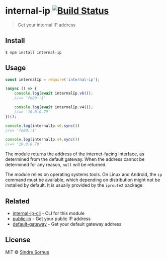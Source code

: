 # internal-ip [![Build Status](https://travis-ci.org/sindresorhus/internal-ip.svg?branch=master)](https://travis-ci.org/sindresorhus/internal-ip)

> Get your internal IP address

## Install

```
$ npm install internal-ip
```

## Usage

```js
const internalIp = require('internal-ip');

(async () => {
	console.log(await internalIp.v6());
	//=> 'fe80::1'

	console.log(await internalIp.v4());
	//=> '10.0.0.79'
})();

console.log(internalIp.v6.sync())
//=> 'fe80::1'

console.log(internalIp.v4.sync())
//=> '10.0.0.79'
```

The module returns the address of the internet-facing interface, as determined from the default
gateway. When the address cannot be determined for any reason, `null` will be returned.

The module relies on operating systems tools. On Linux and Android, the `ip` command must be
available, which depending on distribution might not be installed by default. It is usually provided
by the `iproute2` package.

## Related

- [internal-ip-cli](https://github.com/sindresorhus/internal-ip-cli) - CLI for this module
- [public-ip](https://github.com/sindresorhus/public-ip) - Get your public IP address
- [default-gateway](https://github.com/silverwind/default-gateway) - Get your default gateway
  address

## License

MIT © [Sindre Sorhus](https://sindresorhus.com)
